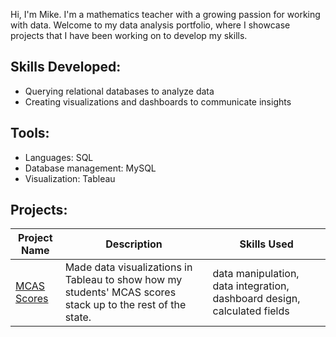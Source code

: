 Hi, I'm Mike. I'm a mathematics teacher with a growing passion for working with data. Welcome to my data analysis portfolio, where I showcase projects that I have been working on to develop my skills.

## Skills Developed:
- Querying relational databases to analyze data
- Creating visualizations and dashboards to communicate insights

## Tools:
- Languages: SQL
- Database management: MySQL
- Visualization: Tableau

## Projects:
| Project Name | Description | Skills Used |
| --- | --- | --- |
| [MCAS Scores](https://mwdemos.github.io/Data-Analysis-Portfolio/) | Made data visualizations in Tableau to show how my students' MCAS scores stack up to the rest of the state. | data manipulation, data integration, dashboard design, calculated fields |
